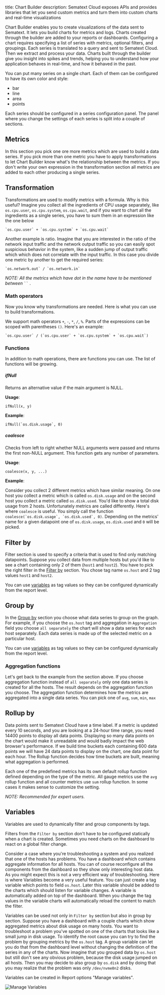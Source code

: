 title: Chart Builder
description: Sematext Cloud exposes APIs and provides libraries that let you send custom metrics and turn them into custom charts and real-time visualizations

Chart Builder enables you to create visualizations of the data sent to Sematext. It lets
you build charts for metrics and logs. Charts created through the builder
are added to your reports or dashboards. Configuring a chart requires specifying a list of
series with metrics, optional filters, and groupings. Each series is translated to a query and sent to
Sematext Cloud. Then we extract and process your data. Charts built through the
builder give you insight into spikes and trends, helping you to understand how your
application behaves in real-time, and how it behaved in the past.

You can put many series on a single chart. Each of them can be configured to have its own color and
style:

* bar
* line
* area
* points
 
Each series should be configured in a series
configuration panel. The panel where you change the settings of each series is split into a
couple of sections.

## Metrics

In this section you pick one ore more metrics which are used to build a data series. If you pick more
than one metric you have to apply transformations to let Chart Builder know what's
the relationship between the metrics. If you don't write your own
expression in the transformation section all metrics are added to each other producing
a single series.

## Transformation

Transformations are used to modify metrics with a formula. Why is this useful? Imagine you collect
all the ingredients of CPU usage separately, like `os.cpu.user`, `os.cpu.system`, `os.cpu.wait`,
and if you want to chart all the ingredients as a single series, you have to
sum them in an expression like the one below

```
`os.cpu.user` + `os.cpu.system` + `os.cpu.wait`
```

Another example is ratio. Imagine that you are interested in the ratio of the network input
traffic and the network output traffic so you can easily spot suspicious behavior in the system,
like a sudden jump of output traffic which which does not correlate with the input traffic. In this
case you divide one metric by another to get the required series:

```
`os.network.out` / `os.network.in`
```

_NOTE: All the metrics which have dot in the name have to be mentioned between_ ``` `` ``` .

### Math operators

Now you know why transformations are needed. Here is what you can use to build transformations.

We support math operators `+`, `-`, `*`, `/`, `%`. Parts of the expressions can be scoped
with parentheses `()`. Here's an example:

```
`os.cpu.user` / (`os.cpu.user` + `os.cpu.system` + `os.cpu.wait`) 
```

### Functions

In addition to math operations, there are functions you can use. The list of functions will be growing.

##### ifNull

  Returns an alternative value if the main argument is NULL.

  __Usage__:

  ```ifNull(x, y)```

  __Example__:

  ```ifNull(`os.disk.usage`, 0)```


##### coalesce

  Checks from left to right whether NULL arguments were passed and returns the first
  non-NULL argument. This function gets any number of parameters.


  __Usage__:

  ```coalesce(x, y, ...)```

  __Example__:
  
  Consider you collect 2 different metrics which have similar meaning. On one host you collect a
  metric which is called `os.disk.usage` and on the second host you collect a metric called
  `os.disk.used`. You'd like to show a total disk usage from 2 hosts. Unfortunately metrics
  are called differently. Here's where `coalesce` is useful. You simply call the function 
  ```coalesce(`os.disk.usage`, `os.disk.used`, 0)```. Depending on the metrics' name for a given
  datapoint one of `os.disk.usage`, `os.disk.used` and `0` will be picked.


## Filter by

Filter section is used to specify a criteria that is used to find only matching datapoints.
Suppose you collect data from multiple hosts but you'd like to see a chart containing only
2 of them (`host1` and `host2`). You have to pick the right filter
in the [Filter by](#filterby) section. You chose tag name `os.host` and 2 tag values `host1` and `host2`.

You can use [variables](#variables) as tag values so they can be configured dynamically
from the report level.

## Group by

In the [Group by](#gruopby) section you choose what data series to group on the graph. For example, if you
choose the `os.host` tag and aggregation in `Aggregation` field you choose `all separately`
the chart will show a data series for each host separately. Each data series is made up of
the selected metric on a particular host.

You can use [variables](#variables) as tag values so they can be configured dynamically
from the report level.

### Aggregation functions

Let's get back to the example from the section above. If you choose aggregation function instead of `all separately`
only one data series is created for all the hosts. The result depends on the aggregation
function you choose. The aggregation function determines how the metrics are
aggregated into a single data series. You can pick one of `avg`, `sum`, `min`, `max`


## Rollup by

Data points sent to Sematext Cloud have a time label. If a metric is updated every 10 seconds, and you are
looking at a 24-hour time range, you need 14400 points to display all data points.
Displaying so many data points on the chart would make it unreadable and would badly impact
the web browser's performance. If we build time buckets each containing 600 data points
we will have 24 data points to display on the chart, one data point for each hour. The Rollup function
decides how time buckets are built, meaning what aggregation is performed.

Each one of the predefined metrics has its own default rollup function defined depending on the type of
the metric. All gauge metrics use the `avg` rollup function and all counter metrics
use `sum` rollup function. In some cases it makes sense to customize the setting.

_NOTE: Recommended for expert users._


## Variables

Variables are used to dynamically filter and group components by tags.

Filters from the `Filter by` section don't have to be configured statically when a chart
is created. Sometimes you need charts on the dashboard to react on a global filter
change.

Consider a case where you're troubleshooting a system and you realized that one of the
hosts has problems. You have a dashboard which contains aggregate information for all hosts. You can
of course reconfigure all the components from the dashboard so they show only interesting host data.
As you might expect this is not a very efficient way of troubleshooting. Here is where Variables
become a very useful feature. You can just create a tag variable which points to field `os.host`.
Later this variable should be added to the charts which should listen for variable changes.
A variable is automatically added on top of the dashboard. When you change the tag values in the
variable charts will automatically reload the content to match the filter.

Variables can be used not only in `Filter by` section but also in group by section. Suppose you
have a dashboard with a couple charts which show aggregated metrics about disk usage on many hosts.
You want to troubleshoot a problem you've spotted on one of the charts that looks like a small jump in disk usage.
To identify the root cause you can try to find the problem by grouping metrics by the `os.host`
tag. A group variable can let you do that from the dashboard level without changing the
definition of the series in any of the charts. Now imagine that you grouped data by  `os.host` but still don't
see any obvious problem, because the disk usage jumped on all hosts. Then you may decide
to also group by `os.disk` and by doing that you may realize that the problem was only
`/dev/nvme0n2` disks.

Variables can be created in Report options "Manage variables".

![Manage Variables](../images/dashboards/variables.png)

